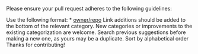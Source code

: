 Please ensure your pull request adheres to the following guidelines:

 Use the following format: * [owner/repo](link)
 Link additions should be added to the bottom of the relevant category.
 New categories or improvements to the existing categorization are welcome.
 Search previous suggestions before making a new one, as yours may be a duplicate.
 Sort by alphabetical order
Thanks for contributing!
